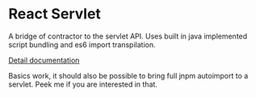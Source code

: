 # React Servlet

A bridge of contractor to the servlet API.
Uses built in java implemented script bundling and es6 import transpilation.

[Detail documentation](https://github.com/RuedigerMoeller/kontraktor/wiki/Kontraktor-4-React-JSX)

Basics work, it should also be possible to bring full jnpm autoimport to a servlet. 
Peek me if you are interested in that.